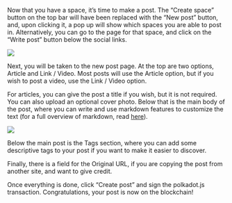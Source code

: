 Now that you have a space, it’s time to make a post. The “Create space” button on the top bar will have been replaced with the “New post” button, and, upon clicking it, a pop up will show which spaces you are able to post in. Alternatively, you can go to the page for that space, and click on the “Write post” button below the social links.

![](https://media.discordapp.net/attachments/893485384154095640/963462204886237185/image1.png)

Next, you will be taken to the new post page. At the top are two options, Article and Link / Video. Most posts will use the Article option, but if you wish to post a video, use the Link / Video option.

For articles, you can give the post a title if you wish, but it is not required. You can also upload an optional cover photo. Below that is the main body of the post, where you can write and use markdown features to customize the text (for a full overview of markdown, read [here](https://www.markdownguide.org/)).

![](https://media.discordapp.net/attachments/893485384154095640/963462205343432754/image3.png?width=738&height=663)

Below the main post is the Tags section, where you can add some descriptive tags to your post if you want to make it easier to discover.

Finally, there is a field for the Original URL, if you are copying the post from another site, and want to give credit.

Once everything is done, click “Create post” and sign the polkadot.js transaction. Congratulations, your post is now on the blockchain!
